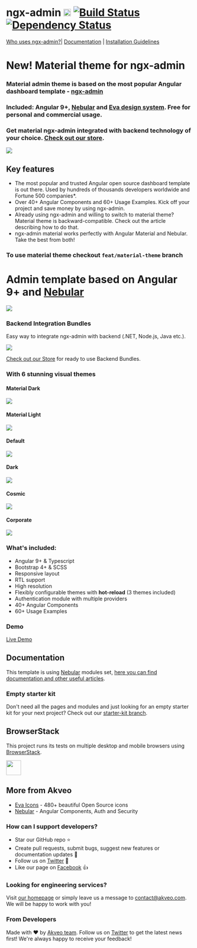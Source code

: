 # ngx-admin [<img src="https://i.imgur.com/oMcxwZ0.png" alt="Eva Design System" height="20px" />](https://hubs.ly/H0n4ZDy0) [![Build Status](https://travis-ci.org/akveo/ngx-admin.svg?branch=master)](https://travis-ci.org/akveo/ngx-admin) [![Dependency Status](https://david-dm.org/akveo/ngx-admin/status.svg)](https://david-dm.org/akveo/ng2-admin)

[Who uses ngx-admin?](https://github.com/akveo/ngx-admin/issues/1645)| [Documentation](https://hubs.ly/H0n4Sfq0) | [Installation Guidelines](https://hubs.ly/H0n4Svc0)

# New! Material theme for ngx-admin

### Material admin theme is based on the most popular Angular dashboard template - [ngx-admin](https://hubs.ly/H0nJG1G0)
### Included: Angular 9+, [Nebular](https://hubs.ly/H0nJG5g0) and [Eva design system](https://hubs.ly/H0nJGdC0). Free for personal and commercial usage.
### Get material ngx-admin integrated with backend technology of your choice. [Check out our store](https://hubs.ly/H0qwyl60).

<a target="_blank" href="https://hubs.ly/H0nxM3b0"><img src="https://i.imgur.com/67YAlhf.png"/></a>

## Key features

- The most popular and trusted Angular open source dashboard template is out there. Used by hundreds of thousands developers worldwide and Fortune 500 companies*.
- Over 40+ Angular Components and 60+ Usage Examples. Kick off your project and save money by using ngx-admin.
- Already using ngx-admin and willing to switch to material theme? Material theme is backward-compatible. Check out the article describing how to do that.
- ngx-admin material works perfectly with Angular Material and Nebular. Take the best from both!

### To use material theme checkout `feat/material-theme` branch

# Admin template based on Angular 9+ and <a href="https://github.com/akveo/nebular">Nebular</a>
<a target="_blank" href="https://hubs.ly/H0n4Sw20"><img src="https://i.imgur.com/mFdqvgG.png"/></a>

### Backend Integration Bundles
Easy way to integrate ngx-admin with backend (.NET, Node.js, Java etc.).

<a target="_blank" href="https://hubs.ly/H0qwyjm0">
  <img src="https://i.imgur.com/Ywbs8cl.png"/>
</a>

[Check out our Store](https://hubs.ly/H0qwyl60) for ready to use Backend Bundles.

### With 6 stunning visual themes


#### Material Dark
<a target="_blank" href="https://hubs.ly/H0nxM3b0"><img src="https://i.imgur.com/67YAlhf.png"/></a>

#### Material Light
<a target="_blank" href="https://hubs.ly/H0nxNmv0"><img src="https://i.imgur.com/aQzw0hD.png"/></a>

#### Default
<a target="_blank" href="https://hubs.ly/H0n4Tgv0"><img src="https://i.imgur.com/Kn3xDKQ.png"/></a>

#### Dark
<a target="_blank" href="https://hubs.ly/H0n4Th20"><img src="https://i.imgur.com/FAn5iXY.png"/></a>

#### Cosmic
<a target="_blank" href="https://hubs.ly/H0n4Tj80"><img src="https://i.imgur.com/iJu2YDF.png"/></a>

#### Corporate
<a target="_blank" href="https://hubs.ly/H0n4TDQ0"><img src="https://i.imgur.com/GpUt6NW.png"/></a>

### What's included:

- Angular 9+ & Typescript
- Bootstrap 4+ & SCSS
- Responsive layout
- RTL support
- High resolution
- Flexibly configurable themes with **hot-reload** (3 themes included)
- Authentication module with multiple providers
- 40+ Angular Components
- 60+ Usage Examples

### Demo

<a target="_blank" href="https://hubs.ly/H0n4Tk70">Live Demo</a>

## Documentation
This template is using [Nebular](https://github.com/akveo/nebular) modules set, [here you can find documentation and other useful articles](https://hubs.ly/H0n4ZPt0).

### Empty starter kit
Don't need all the pages and modules and just looking for an empty starter kit for your next project? Check out our [starter-kit branch](https://github.com/akveo/ngx-admin/tree/starter-kit).

## BrowserStack
This project runs its tests on multiple desktop and mobile browsers using [BrowserStack](http://www.browserstack.com).

<img src="https://cloud.githubusercontent.com/assets/131406/22254249/534d889e-e254-11e6-8427-a759fb23b7bd.png" height="40" />

## More from Akveo

- [Eva Icons](https://github.com/akveo/eva-icons) - 480+ beautiful Open Source icons
- [Nebular](https://github.com/akveo/nebular) - Angular Components, Auth and Security

### How can I support developers?
- Star our GitHub repo :star:
- Create pull requests, submit bugs, suggest new features or documentation updates :wrench:
- Follow us on [Twitter](https://twitter.com/akveo_inc) :feet:
- Like our page on [Facebook](https://www.facebook.com/akveo/) :thumbsup:

### Looking for engineering services? 
Visit [our homepage](https://hubs.ly/H0n4YJt0) or simply leave us a message to [contact@akveo.com](mailto:contact@akveo.com). We will be happy to work with you!

### From Developers
Made with :heart: by [Akveo team](https://hubs.ly/H0n4YwQ0). Follow us on [Twitter](https://twitter.com/akveo_inc) to get the latest news first!
We're always happy to receive your feedback!
